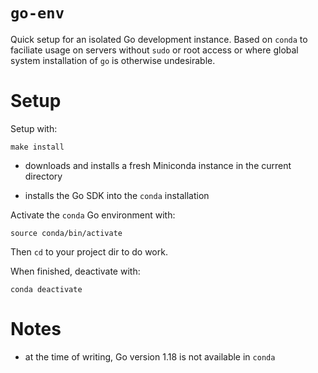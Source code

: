 # `go-env`

Quick setup for an isolated Go development instance. Based on `conda` to faciliate usage on servers without `sudo` or root access or where global system installation of `go` is otherwise undesirable.

# Setup

Setup with:

```
make install
```

- downloads and installs a fresh Miniconda instance in the current directory

- installs the Go SDK into the `conda` installation

Activate the `conda` Go environment with:

```
source conda/bin/activate
```

Then `cd` to your project dir to do work.

When finished, deactivate with:

```
conda deactivate
```

# Notes

- at the time of writing, Go version 1.18 is not available in `conda`

